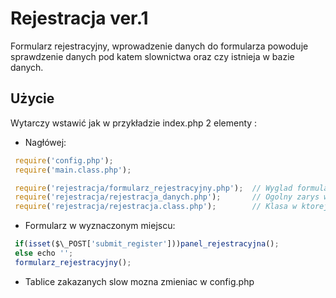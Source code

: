 # Rejestracja ver.1


Formularz rejestracyjny, wprowadzenie danych do formularza powoduje sprawdzenie danych
pod katem slownictwa oraz czy istnieja w bazie danych.


## Użycie

Wytarczy wstawić jak w przykładzie index.php 2 elementy :

* Nagłówej:

```js
 require('config.php');
 require('main.class.php');

 require('rejestracja/formularz_rejestracyjny.php');  // Wyglad formularza rejestracyjnego
 require('rejestracja/rejestracja_danych.php');       // Ogolny zarys warunkow odwolujacych sie do lasy rejestracja.class.php
 require('rejestracja/rejestracja.class.php');        // Klasa w ktorej dochodzi do sprawdzenia danych i zapisania w bazie        
```

* Formularz w wyznaczonym miejscu:
```js
 if(isset($\_POST['submit_register']))panel_rejestracyjna();
 else echo '';
 formularz_rejestracyjny();
```

* Tablice zakazanych slow mozna zmieniac w config.php
